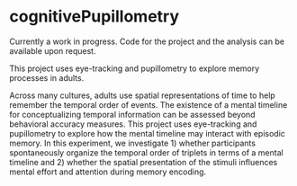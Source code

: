 # cognitivePupillometry
Currently a work in progress. Code for the project and the analysis can be available upon request. 

This project uses eye-tracking and pupillometry to explore memory processes in adults.

Across many cultures, adults use spatial representations of time to help remember the temporal order of events. The existence of a mental timeline for conceptualizing temporal information can be assessed beyond behavioral accuracy measures. This project uses eye-tracking and pupillometry to explore how the mental timeline may interact with episodic memory. In this experiment, we investigate 1) whether participants spontaneously organize the temporal order of triplets in terms of a mental timeline and 2) whether the spatial presentation of the stimuli influences mental effort and attention during memory encoding. 


